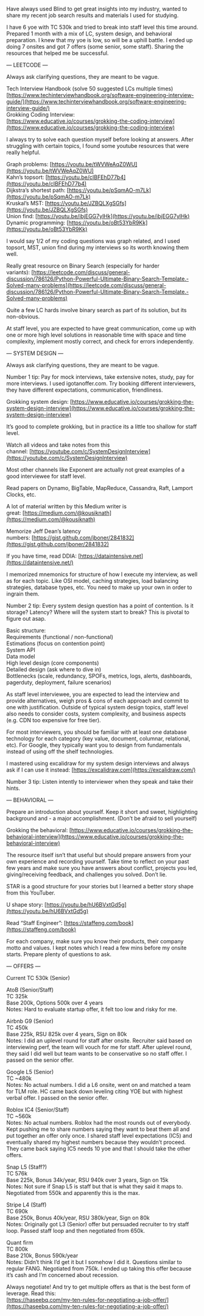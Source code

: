 Have always used Blind to get great insights into my industry, wanted to share my recent job search results and materials I used for studying.  
  
I have 6 yoe with TC 530k and tried to break into staff level this time around. Prepared 1 month with a mix of LC, system design, and behavioral preparation. I knew that my yoe is low, so will be a uphill battle. I ended up doing 7 onsites and got 7 offers (some senior, some staff). Sharing the resources that helped me be successful.  
  
— LEETCODE —  
  
Always ask clarifying questions, they are meant to be vague.  
  
Tech Interview Handbook (solve 50 suggested LCs multiple times)  
[https://www.techinterviewhandbook.org/software-engineering-interview-guide/](https://www.techinterviewhandbook.org/software-engineering-interview-guide/)  
Grokking Coding Interview:  
[https://www.educative.io/courses/grokking-the-coding-interview](https://www.educative.io/courses/grokking-the-coding-interview)  
  
I always try to solve each question myself before looking at answers. After struggling with certain topics, I found some youtube resources that were really helpful.  
  
Graph problems: [https://youtu.be/tWVWeAqZ0WU](https://youtu.be/tWVWeAqZ0WU)  
Kahn’s topsort: [https://youtu.be/cIBFEhD77b4](https://youtu.be/cIBFEhD77b4)  
Dijkstra’s shortest path: [https://youtu.be/pSqmAO-m7Lk](https://youtu.be/pSqmAO-m7Lk)  
Kruskal’s MST: [https://youtu.be/JZBQLXgSGfs](https://youtu.be/JZBQLXgSGfs)  
Union find: [https://youtu.be/ibjEGG7ylHk](https://youtu.be/ibjEGG7ylHk)  
Dynamic programming: [https://youtu.be/oBt53YbR9Kk](https://youtu.be/oBt53YbR9Kk)  
  
I would say 1/2 of my coding questions was graph related, and I used topsort, MST, union find during my interviews so its worth knowing them well.  
  
Really great resource on Binary Search (especially for harder variants): [https://leetcode.com/discuss/general-discussion/786126/Python-Powerful-Ultimate-Binary-Search-Template.-Solved-many-problems](https://leetcode.com/discuss/general-discussion/786126/Python-Powerful-Ultimate-Binary-Search-Template.-Solved-many-problems)  
  
Quite a few LC hards involve binary search as part of its solution, but its non-obvious.  
  
At staff level, you are expected to have great communication, come up with one or more high level solutions in reasonable time with space and time complexity, implement mostly correct, and check for errors independently.  
  
— SYSTEM DESIGN —  
  
Always ask clarifying questions, they are meant to be vague.  
  
Number 1 tip: Pay for mock interviews, take extensive notes, study, pay for more interviews. I used igotanoffer.com. Try booking different interviewers, they have different expectations, communication, friendliness.  
  
Grokking system design: [https://www.educative.io/courses/grokking-the-system-design-interview](https://www.educative.io/courses/grokking-the-system-design-interview)  
  
It’s good to complete grokking, but in practice its a little too shallow for staff level.  
  
Watch all videos and take notes from this channel: [https://youtube.com/c/SystemDesignInterview](https://youtube.com/c/SystemDesignInterview)  
  
Most other channels like Exponent are actually not great examples of a good interviewee for staff level.  
  
Read papers on Dynamo, BigTable, MapReduce, Cassandra, Raft, Lamport Clocks, etc.  
  
A lot of material written by this Medium writer is great: [https://medium.com/@kousiknath](https://medium.com/@kousiknath)  
  
Memorize Jeff Dean’s latency numbers: [https://gist.github.com/jboner/2841832](https://gist.github.com/jboner/2841832)  
  
If you have time, read DDIA: [https://dataintensive.net](https://dataintensive.net/)  
  
I memorized mnemonics for structure of how I execute my interview, as well as for each topic. Like OSI model, caching strategies, load balancing strategies, database types, etc. You need to make up your own in order to ingrain them.  
  
Number 2 tip: Every system design question has a point of contention. Is it storage? Latency? Where will the system start to break? This is pivotal to figure out asap.  
  
Basic structure:  
Requirements (functional / non-functional)  
Estimations (focus on contention point)  
System API  
Data model  
High level design (core components)  
Detailed design (ask where to dive in)  
Bottlenecks (scale, redundancy, SPOFs, metrics, logs, alerts, dashboards, pagerduty, deployment, failure scenarios)  
  
As staff level interviewee, you are expected to lead the interview and provide alternatives, weigh pros & cons of each approach and commit to one with justification. Outside of typical system design topics, staff level also needs to consider costs, system complexity, and business aspects (e.g. CDN too expensive for free tier).  
  
For most interviewers, you should be familiar with at least one database technology for each category (key value, document, columnar, relational, etc). For Google, they typically want you to design from fundamentals instead of using off the shelf technologies.  
  
I mastered using excalidraw for my system design interviews and always ask if I can use it instead: [https://excalidraw.com](https://excalidraw.com/)  
  
Number 3 tip: Listen intently to interviewer when they speak and take their hints.  
  
— BEHAVIORAL —  
  
Prepare an introduction about yourself. Keep it short and sweet, highlighting background and - a major accomplishment. (Don’t be afraid to sell yourself)  
  
Grokking the behavioral: [https://www.educative.io/courses/grokking-the-behavioral-interview](https://www.educative.io/courses/grokking-the-behavioral-interview)  
  
The resource itself isn’t that useful but should prepare answers from your own experience and recording yourself. Take time to reflect on your past few years and make sure you have answers about conflict, projects you led, giving/receiving feedback, and challenges you solved. Don’t lie.  
  
STAR is a good structure for your stories but I learned a better story shape from this YouTuber.  
  
U shape story: [https://youtu.be/hU6BVxtGd5g](https://youtu.be/hU6BVxtGd5g)  
  
Read “Staff Engineer”: [https://staffeng.com/book](https://staffeng.com/book)  
  
For each company, make sure you know their products, their company motto and values. I kept notes which I read a few mins before my onsite starts. Prepare plenty of questions to ask.  
  
— OFFERS —  
  
Current TC 530k (Senior)  
  
AtoB (Senior/Staff)  
TC 325k  
Base 200k, Options 500k over 4 years  
Notes: Hard to evaluate startup offer, it felt too low and risky for me.  
  
Airbnb G9 (Senior)  
TC 450k  
Base 225k, RSU 825k over 4 years, Sign on 80k  
Notes: I did an uplevel round for staff after onsite. Recruiter said based on interviewing perf, the team will vouch for me for staff. After uplevel round, they said I did well but team wants to be conservative so no staff offer. I passed on the senior offer.  
  
Google L5 (Senior)  
TC ~480k  
Notes: No actual numbers. I did a L6 onsite, went on and matched a team for TLM role. HC came back down leveling citing YOE but with highest verbal offer. I passed on the senior offer.  
  
Roblox IC4 (Senior/Staff)  
TC ~560k  
Notes: No actual numbers. Roblox had the most rounds out of everybody. Kept pushing me to share numbers saying they want to beat them all and put together an offer only once. I shared staff level expectations (IC5) and eventually shared my highest numbers because they wouldn’t proceed. They came back saying IC5 needs 10 yoe and that I should take the other offers.  
  
Snap L5 (Staff?)  
TC 576k  
Base 225k, Bonus 34k/year, RSU 940k over 3 years, Sign on 15k  
Notes: Not sure if Snap L5 is staff but that is what they said it maps to. Negotiated from 550k and apparently this is the max.  
  
Stripe L4 (Staff)  
TC 690k  
Base 250k, Bonus 40k/year, RSU 380k/year, Sign on 80k  
Notes: Originally got L3 (Senior) offer but persuaded recruiter to try staff loop. Passed staff loop and then negotiated from 650k.  
  
Quant firm  
TC 800k  
Base 210k, Bonus 590k/year  
Notes: Didn’t think I’d get it but I somehow I did it. Questions similar to regular FANG. Negotiated from 750k. I ended up taking this offer because it’s cash and I’m concerned about recession.  
  
Always negotiate! And try to get multiple offers as that is the best form of leverage. Read this:  
[https://haseebq.com/my-ten-rules-for-negotiating-a-job-offer/](https://haseebq.com/my-ten-rules-for-negotiating-a-job-offer/)